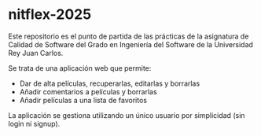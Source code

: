 # nitflex-2025

Este repositorio es el punto de partida de las prácticas de la asignatura de Calidad de Software del Grado en Ingeniería del Software de la Universidad Rey Juan Carlos.

Se trata de una aplicación web que permite:
- Dar de alta películas, recuperarlas, editarlas y borrarlas
- Añadir comentarios a películas y borrarlas
- Añadir películas a una lista de favoritos

La aplicación se gestiona utilizando un único usuario por simplicidad (sin login ni signup).